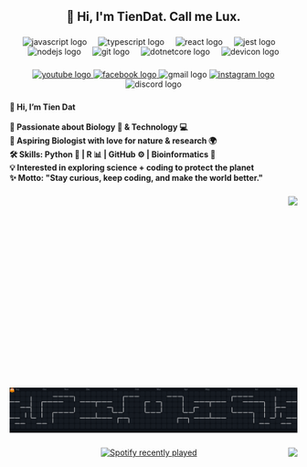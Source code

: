 <h2 align="center">🤘 Hi, I'm TienDat. Call me Lux.</h2>

###

<div align="center">
  <img src="https://cdn.jsdelivr.net/gh/devicons/devicon/icons/javascript/javascript-original.svg" height="40" alt="javascript logo"  />
  <img width="12" />
  <img src="https://cdn.jsdelivr.net/gh/devicons/devicon/icons/typescript/typescript-original.svg" height="40" alt="typescript logo"  />
  <img width="12" />
  <img src="https://cdn.jsdelivr.net/gh/devicons/devicon/icons/react/react-original.svg" height="40" alt="react logo"  />
  <img width="12" />
  <img src="https://cdn.jsdelivr.net/gh/devicons/devicon/icons/jest/jest-plain.svg" height="40" alt="jest logo"  />
  <img width="12" />
  <img src="https://cdn.jsdelivr.net/gh/devicons/devicon/icons/nodejs/nodejs-original.svg" height="40" alt="nodejs logo"  />
  <img width="12" />
  <img src="https://cdn.jsdelivr.net/gh/devicons/devicon/icons/git/git-original.svg" height="40" alt="git logo"  />
  <img width="12" />
  <img src="https://cdn.jsdelivr.net/gh/devicons/devicon/icons/dotnetcore/dotnetcore-original.svg" height="40" alt="dotnetcore logo"  />
  <img width="12" />
  <img src="https://cdn.jsdelivr.net/gh/devicons/devicon/icons/devicon/devicon-original.svg" height="40" alt="devicon logo"  />
</div>

###

<div align="center">
  <a href="https://www.youtube.com/channel/UCR7pmsIDHul_hucCy6KY-IQ" target="_blank">
    <img src="https://img.shields.io/static/v1?message=Youtube&logo=youtube&label=&color=FF0000&logoColor=white&labelColor=&style=for-the-badge" height="30" alt="youtube logo"  />
  </a>
  <a href="https://www.facebook.com/whtuze" target="_blank">
    <img src="https://img.shields.io/static/v1?message=Facebook&logo=facebook&label=&color=1877F2&logoColor=white&labelColor=&style=for-the-badge" height="30" alt="facebook logo"  />
  </a>
  <img src="https://img.shields.io/static/v1?message=Gmail&logo=gmail&label=&color=D14836&logoColor=white&labelColor=&style=for-the-badge" height="30" alt="gmail logo"  />
  <a href="https://www.instagram.com/directx.317" target="_blank">
    <img src="https://img.shields.io/static/v1?message=Instagram&logo=instagram&label=&color=E4405F&logoColor=white&labelColor=&style=for-the-badge" height="30" alt="instagram logo"  />
  </a>
  <img src="https://img.shields.io/static/v1?message=Discord&logo=discord&label=&color=7289DA&logoColor=white&labelColor=&style=for-the-badge" height="30" alt="discord logo"  />
</div>


###

<h4 align="left">👋 Hi, I’m Tien Dat<br><br>🌱 Passionate about Biology 🧬 & Technology 💻<br>🎯 Aspiring Biologist with love for nature & research 🌍<br>🛠️ Skills: Python 🐍 | R 📊 | GitHub ⚙️ | Bioinformatics 🔬<br>💡 Interested in exploring science + coding to protect the planet<br>✨ Motto: "Stay curious, keep coding, and make the world better."</h4>

###

<img align="right" height="335" src="https://i.pinimg.com/originals/da/80/73/da80737cd181cd3731689141296de3e1.gif"  />

###


![snake gif](https://github.com/QnLux17/QnLux17/blob/output/pacman-contribution-graph-dark.svg)


###



<img align="right" src="https://visitor-badge.laobi.icu/badge?page_id=QnLux17.QnLux17&"  />







###







<div align="center">
  <a href="https://open.spotify.com/user/31gerycm7mwmrln6fth2surwnd2q">
    <img src="https://spotify-recently-played-readme.vercel.app/api?user=31gerycm7mwmrln6fth2surwnd2q&count=3" alt="Spotify recently played"  />
  </a>
</div>

